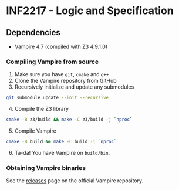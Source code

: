 # INF2217 - Logic and Specification

## Dependencies

* [Vampire](https://github.com/vprover/vampire) 4.7 (compiled with Z3 4.9.1.0)

### Compiling Vampire from source

1. Make sure you have `git`, `cmake` and `g++`
2. Clone the Vampire repository from GitHub
3. Recursively initialize and update any submodules

```sh
git submodule update --init --recursive
```

4. Compile the Z3 library

```sh
cmake -B z3/build && make -C z3/build -j `nproc`
```

5. Compile Vampire

```sh
cmake -B build && make -C build -j `nproc`
```

6. Ta-da! You have Vampire on `build/bin`.

### Obtaining Vampire binaries

See the [releases](https://github.com/vprover/vampire/releases) page on the official Vampire repository.
